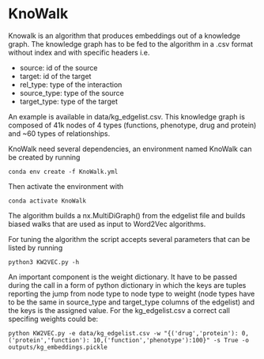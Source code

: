 # KnoWalk

Knowalk is an algorithm that produces embeddings out of a knowledge graph. The knowledge graph has to be fed to the algorithm in a .csv format without index  and with specific headers i.e. 

- source: id of the source
- target: id of the target
- rel_type: type of the interaction
- source_type: type of the source
- target_type: type of the target

An example is available in data/kg_edgelist.csv. This knowledge graph is composed of 41k nodes of 4 types (functions, phenotype, drug and protein) and ~60 types of relationships.

KnoWalk need several dependencies, an environment named KnoWalk can be created by running

```
conda env create -f KnoWalk.yml
```
Then activate the environment with 


```
conda activate KnoWalk
```



The algorithm builds a nx.MultiDiGraph() from the edgelist file and builds biased walks that are used as input to Word2Vec algorithms.

For tuning the algorithm the script accepts several parameters that can be listed by running

```
python3 KW2VEC.py -h
```

An important component is the weight dictionary. It have to be passed during the call in a form of python dictionary in which the keys are tuples reporting the jump from node type to node type to weight (node types have to be the same in source_type and target_type columns of the edgelist) and the keys is the assigned value. For the kg_edgelist.csv a correct call specifing weights could be:

```
python KW2VEC.py -e data/kg_edgelist.csv -w "{('drug','protein'): 0,('protein','function'): 10,('function','phenotype'):100}" -s True -o outputs/kg_embeddings.pickle
```







